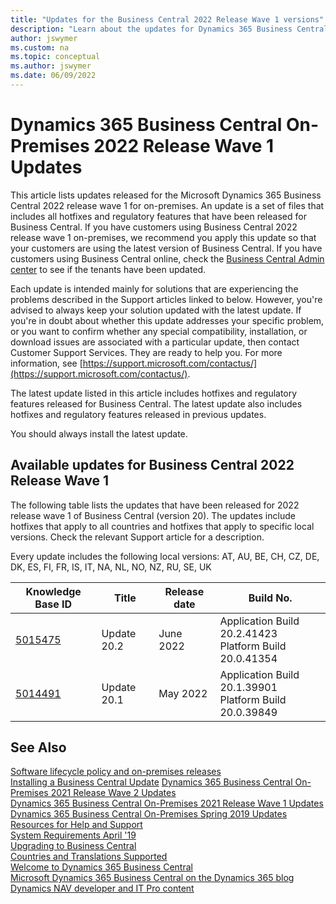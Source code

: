 ```yaml
---
title: "Updates for the Business Central 2022 Release Wave 1 versions"
description: "Learn about the updates for Dynamics 365 Business Central 2022 Release Wave 1 on-premises deployments."
author: jswymer
ms.custom: na
ms.topic: conceptual
ms.author: jswymer
ms.date: 06/09/2022
---
```


# Dynamics 365 Business Central On-Premises 2022 Release Wave 1 Updates

This article lists updates released for the Microsoft Dynamics 365 Business Central 2022 release wave 1 for on-premises. An update is a set of files that includes all hotfixes and regulatory features that have been released for Business Central. If you have customers using Business Central 2022 release wave 1 on-premises, we recommend you apply this update so that your customers are using the latest version of Business Central. If you have customers using Business Central online, check the [Business Central Admin center](../administration/tenant-admin-center.md) to see if the tenants have been updated.  

Each update is intended mainly for solutions that are experiencing the problems described in the Support articles linked to below. However, you're advised to always keep your solution updated with the latest update. If you're in doubt about whether this update addresses your specific problem, or you want to confirm whether any special compatibility, installation, or download issues are associated with a particular update, then contact Customer Support Services. They are ready to help you. For more information, see [https://support.microsoft.com/contactus/](https://support.microsoft.com/contactus/).

The latest update listed in this article includes hotfixes and regulatory features released for Business Central. The latest update also includes hotfixes and regulatory features released in previous updates.  

You should always install the latest update.

## Available updates for Business Central 2022 Release Wave 1

The following table lists the updates that have been released for 2022 release wave 1 of Business Central (version 20). The updates include hotfixes that apply to all countries and hotfixes that apply to specific local versions. Check the relevant Support article for a description.

Every update includes the following local versions: AT, AU, BE, CH, CZ, DE, DK, ES, FI, FR, IS, IT, NA, NL, NO, NZ, RU, SE, UK

|Knowledge Base ID                                           |Title                |Release date  |Build No. |
|------------------------------------------------------------|---------------------|--------------|----------|
|[5015475](https://support.microsoft.com/help/5015475)|Update 20.2 |June 2022 |Application Build 20.2.41423</br>Platform Build 20.0.41354  |
|[5014491](https://support.microsoft.com/help/5014491) |Update 20.1 |May 2022 |Application Build 20.1.39901</br>Platform Build 20.0.39849 |

## See Also

[Software lifecycle policy and on-premises releases](../terms/lifecycle-policy-on-premises.md)  
[Installing a Business Central Update](../upgrade/upgrading-cumulative-update-v20.md) 
[Dynamics 365 Business Central On-Premises 2021 Release Wave 2 Updates](update-versions-19.md)  
[Dynamics 365 Business Central On-Premises 2021 Release Wave 1 Updates](update-versions-18.md)   
[Dynamics 365 Business Central On-Premises Spring 2019 Updates](update-versions-14.md)  
[Resources for Help and Support](../help-and-support.md)  
[System Requirements April '19](system-requirement-business-central.md)  
[Upgrading to Business Central](../upgrade/upgrading-to-business-central.md)  
[Countries and Translations Supported](../compliance/apptest-countries-and-translations.md)  
[Welcome to Dynamics 365 Business Central](/dynamics365/business-central/index)  
[Microsoft Dynamics 365 Business Central on the Dynamics 365 blog](https://cloudblogs.microsoft.com/dynamics365/it/product/business-central/)  
[Dynamics NAV developer and IT Pro content](/dynamics-nav/index)
